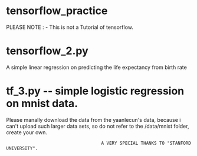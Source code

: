# tensorflow_practice
PLEASE NOTE : - This is not a Tutorial of tensorflow. 

# tensorflow_2.py 
A simple linear regression on predicting the life expectancy from birth rate

# tf_3.py -- simple logistic regression on mnist data.
Please manally download the data from the yaanlecun's data, because i can't upload such larger data sets, so do not refer to the /data/mnist folder, create your own. 

                                        A VERY SPECIAL THANKS TO "STANFORD UNIVERSITY".
